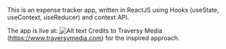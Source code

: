 This is an expense tracker app, written in ReactJS using Hooks (useState, useContext, useReducer) and context API.

The app is live at:
![Alt text](/images/screenshot_1.png?raw=true "Screen Shot")
Credits to Traversy Media (https://www.traversymedia.com) for the inspired approach.
